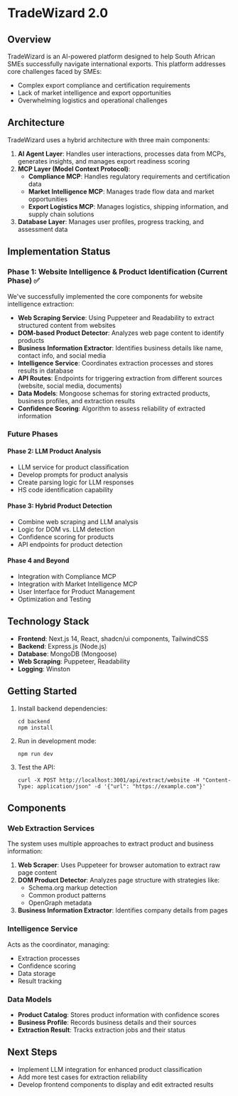# TradeWizard 2.0

## Overview

TradeWizard is an AI-powered platform designed to help South African SMEs successfully navigate international exports. This platform addresses core challenges faced by SMEs:

- Complex export compliance and certification requirements
- Lack of market intelligence and export opportunities
- Overwhelming logistics and operational challenges

## Architecture

TradeWizard uses a hybrid architecture with three main components:

1. **AI Agent Layer**: Handles user interactions, processes data from MCPs, generates insights, and manages export readiness scoring
2. **MCP Layer (Model Context Protocol)**:
   - **Compliance MCP**: Handles regulatory requirements and certification data
   - **Market Intelligence MCP**: Manages trade flow data and market opportunities
   - **Export Logistics MCP**: Manages logistics, shipping information, and supply chain solutions
3. **Database Layer**: Manages user profiles, progress tracking, and assessment data

## Implementation Status

### Phase 1: Website Intelligence & Product Identification (Current Phase) ✅

We've successfully implemented the core components for website intelligence extraction:

- **Web Scraping Service**: Using Puppeteer and Readability to extract structured content from websites
- **DOM-based Product Detector**: Analyzes web page content to identify products
- **Business Information Extractor**: Identifies business details like name, contact info, and social media
- **Intelligence Service**: Coordinates extraction processes and stores results in database
- **API Routes**: Endpoints for triggering extraction from different sources (website, social media, documents)
- **Data Models**: Mongoose schemas for storing extracted products, business profiles, and extraction results
- **Confidence Scoring**: Algorithm to assess reliability of extracted information

### Future Phases

#### Phase 2: LLM Product Analysis
- LLM service for product classification
- Develop prompts for product analysis
- Create parsing logic for LLM responses
- HS code identification capability

#### Phase 3: Hybrid Product Detection
- Combine web scraping and LLM analysis
- Logic for DOM vs. LLM detection
- Confidence scoring for products
- API endpoints for product detection

#### Phase 4 and Beyond
- Integration with Compliance MCP
- Integration with Market Intelligence MCP
- User Interface for Product Management
- Optimization and Testing

## Technology Stack

- **Frontend**: Next.js 14, React, shadcn/ui components, TailwindCSS
- **Backend**: Express.js (Node.js)
- **Database**: MongoDB (Mongoose)
- **Web Scraping**: Puppeteer, Readability
- **Logging**: Winston

## Getting Started

1. Install backend dependencies:
   ```
   cd backend
   npm install
   ```

2. Run in development mode:
   ```
   npm run dev
   ```

3. Test the API:
   ```
   curl -X POST http://localhost:3001/api/extract/website -H "Content-Type: application/json" -d '{"url": "https://example.com"}'
   ```

## Components

### Web Extraction Services

The system uses multiple approaches to extract product and business information:

1. **Web Scraper**: Uses Puppeteer for browser automation to extract raw page content
2. **DOM Product Detector**: Analyzes page structure with strategies like:
   - Schema.org markup detection
   - Common product patterns
   - OpenGraph metadata
3. **Business Information Extractor**: Identifies company details from pages

### Intelligence Service

Acts as the coordinator, managing:
- Extraction processes
- Confidence scoring
- Data storage
- Result tracking

### Data Models

- **Product Catalog**: Stores product information with confidence scores
- **Business Profile**: Records business details and their sources
- **Extraction Result**: Tracks extraction jobs and their status

## Next Steps

- Implement LLM integration for enhanced product classification
- Add more test cases for extraction reliability
- Develop frontend components to display and edit extracted results

